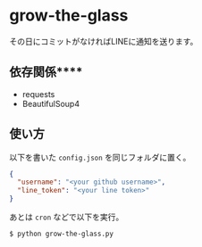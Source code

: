# grow-the-glass

その日にコミットがなければLINEに通知を送ります。

## 依存関係****

- requests
- BeautifulSoup4

## 使い方
以下を書いた `config.json` を同じフォルダに置く。

```json
{
  "username": "<your github username>",
  "line_token": "<your line token>"
}
```

あとは `cron` などで以下を実行。

```bash
$ python grow-the-glass.py
```
